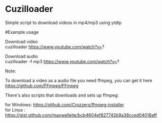 # Cuzilloader
Simple script to download videos in mp4/mp3 using ytdlp

#Example usage

Download video <br />
cuzilloader https://www.youtube.com/watch?v=?

Download audio <br />
cuzilloader -f mp3 https://www.youtube.com/watch?v=?

Note:

To download a video as a audio file you need ffmpeg, you can get it here https://github.com/FFmpeg/FFmpeg

There's also scripts that downloads and sets up ffmpeg:

for Windows: https://github.com/Crozzers/ffmpeg-installer <br />
for Linux : https://gist.github.com/maxwelleite/bcb4604ef827742b9a38cced04018aff
